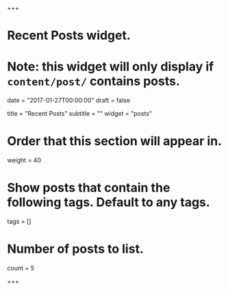 +++
# Recent Posts widget.
# Note: this widget will only display if `content/post/` contains posts.

date = "2017-01-27T00:00:00"
draft = false

title = "Recent Posts"
subtitle = ""
widget = "posts"

# Order that this section will appear in.
weight = 40

# Show posts that contain the following tags. Default to any tags.
tags = []

# Number of posts to list.
count = 5

+++

